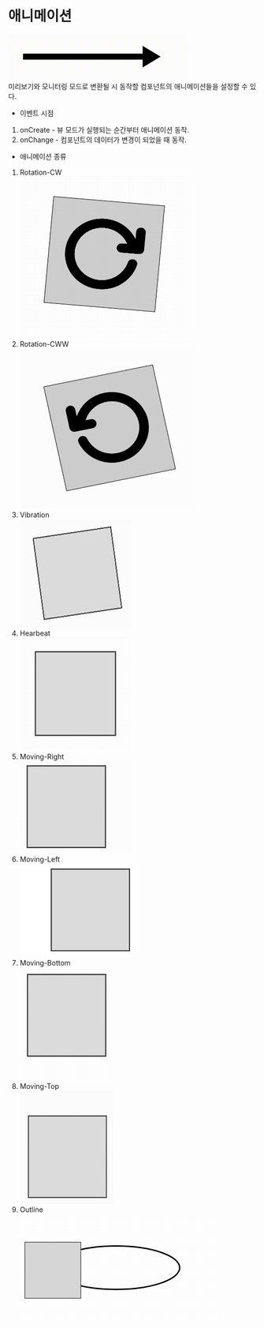 # 애니메이션
![animation-01][animation-01]  
미리보기와 모니터링 모드로 변환될 시 동작할 컴포넌트의 애니메이션들을 설정할 수 있다.  
  - 이벤트 시점
  1. onCreate - 뷰 모드가 실행되는 순간부터 애니메이션 동작.
  1. onChange - 컴포넌트의 데이터가 변경이 되었을 때 동작.
  - 애니메이션 종류  
  1. Rotation-CW  
  ![animation-02][animation-02]  
  1. Rotation-CWW  
  ![animation-03][animation-03]  
  1. Vibration  
  ![animation-04][animation-04]  
  1. Hearbeat  
  ![animation-05][animation-05]  
  1. Moving-Right  
  ![animation-06][animation-07]  
  1. Moving-Left  
  ![animation-07][animation-06]  
  1. Moving-Bottom  
  ![animation-08][animation-09]  
  1. Moving-Top  
  ![animation-09][animation-08]  
  1. Outline  
  ![animation-10][animation-10]


[animation-01]:../images/animation-01.gif

[animation-02]:../images/animation-02.gif

[animation-03]:../images/animation-03.gif

[animation-04]:../images/animation-04.gif

[animation-05]:../images/animation-05.gif

[animation-06]:../images/animation-06.gif

[animation-07]:../images/animation-07.gif

[animation-08]:../images/animation-08.gif

[animation-09]:../images/animation-09.gif

[animation-10]:../images/animation-10.gif
